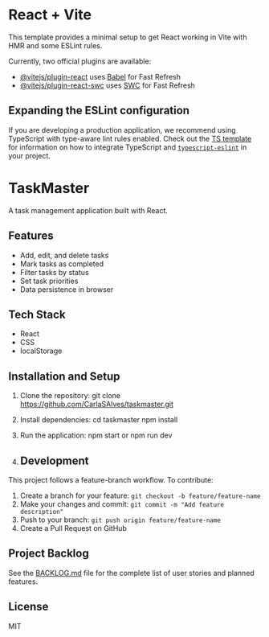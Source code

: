 # React + Vite

This template provides a minimal setup to get React working in Vite with HMR and some ESLint rules.

Currently, two official plugins are available:

- [@vitejs/plugin-react](https://github.com/vitejs/vite-plugin-react/blob/main/packages/plugin-react) uses [Babel](https://babeljs.io/) for Fast Refresh
- [@vitejs/plugin-react-swc](https://github.com/vitejs/vite-plugin-react/blob/main/packages/plugin-react-swc) uses [SWC](https://swc.rs/) for Fast Refresh

## Expanding the ESLint configuration

If you are developing a production application, we recommend using TypeScript with type-aware lint rules enabled. Check out the [TS template](https://github.com/vitejs/vite/tree/main/packages/create-vite/template-react-ts) for information on how to integrate TypeScript and [`typescript-eslint`](https://typescript-eslint.io) in your project.

# TaskMaster

A task management application built with React.

## Features

- Add, edit, and delete tasks
- Mark tasks as completed
- Filter tasks by status
- Set task priorities
- Data persistence in browser

## Tech Stack

- React
- CSS
- localStorage

## Installation and Setup

1. Clone the repository:
git clone https://github.com/CarlaSAlves/taskmaster.git

2. Install dependencies:
cd taskmaster npm install

3. Run the application:
npm start
or
npm run dev

4. ## Development

This project follows a feature-branch workflow. To contribute:

1. Create a branch for your feature: `git checkout -b feature/feature-name`
2. Make your changes and commit: `git commit -m "Add feature description"`
3. Push to your branch: `git push origin feature/feature-name`
4. Create a Pull Request on GitHub

## Project Backlog

See the [BACKLOG.md](BACKLOG.md) file for the complete list of user stories and planned features.

## License

MIT
